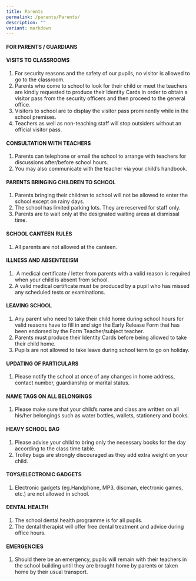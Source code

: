 ```yaml
---
title: Parents
permalink: /parents/Parents/
description: ""
variant: markdown
---
```

#### **FOR PARENTS / GUARDIANS**


#### VISITS TO CLASSROOMS

1.  For security reasons and the safety of our pupils, no visitor is allowed to go to the classroom.
2.  Parents who come to school to look for their child or meet the teachers are kindly requested to produce their Identity Cards in order to obtain a visitor pass from the security officers and then proceed to the general office.
3.  Visitors to school are to display the visitor pass prominently while in the school premises.
4.  Teachers as well as non-teaching staff will stop outsiders without an official visitor pass. 

#### CONSULTATION WITH TEACHERS

1.  Parents can telephone or email the school to arrange with teachers for discussions after/before school hours.
2.  You may also communicate with the teacher via your child’s handbook. 

#### PARENTS BRINGING CHILDREN TO SCHOOL

1.  Parents bringing their children to school will not be allowed to enter the school except on rainy days.
2.  The school has limited parking lots. They are reserved for staff only.
3.  Parents are to wait only at the designated waiting areas at dismissal time. 

#### SCHOOL CANTEEN RULES

1.  All parents are not allowed at the canteen. 

#### ILLNESS AND ABSENTEEISM

1.   A medical certificate / letter from parents with a valid reason is required when your child is absent from school.
2.  A valid medical certificate must be produced by a pupil who has missed any scheduled tests or examinations. 

#### LEAVING SCHOOL

1.  Any parent who need to take their child home during school hours for valid reasons have to fill in and sign the Early Release Form that has been endorsed by the Form Teacher/subject teacher.  
2.  Parents must produce their Identity Cards before being allowed to take their child home.
3.  Pupils are not allowed to take leave during school term to go on holiday. 

#### UPDATING OF PARTICULARS

1.  Please notify the school at once of any changes in home address, contact number, guardianship or marital status. 

#### NAME TAGS ON ALL BELONGINGS

1.  Please make sure that your child’s name and class are written on all his/her belongings such as water bottles, wallets, stationery and books. 

#### HEAVY SCHOOL BAG

1.  Please advise your child to bring only the necessary books for the day according to the class time table.
2.  Trolley bags are strongly discouraged as they add extra weight on your child. 

#### TOYS/ELECTRONIC GADGETS

1.  Electronic gadgets (eg.Handphone, MP3, discman, electronic games, etc.) are not allowed in school. 

#### DENTAL HEALTH

1.  The school dental health programme is for all pupils.
2.  The dental therapist will offer free dental treatment and advice during office hours. 

#### EMERGENCIES

1.  Should there be an emergency, pupils will remain with their teachers in the school building until they are brought home by parents or taken home by their usual transport.